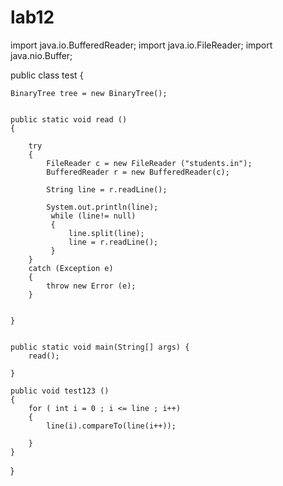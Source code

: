 # lab12
import java.io.BufferedReader;
import java.io.FileReader;
import java.nio.Buffer;

public class test <BinaryTree> {
	
	BinaryTree tree = new BinaryTree();
	
	
	public static void read ()
	{
	
		try 
		{
			FileReader c = new FileReader ("students.in");
			BufferedReader r = new BufferedReader(c);
			
			String line = r.readLine();
			
			System.out.println(line);
			 while (line!= null)
			 {
				 line.split(line);
				 line = r.readLine();
			 }
		}
		catch (Exception e)
		{
			throw new Error (e);
		}
		 
		
	}
	

	public static void main(String[] args) {
		read();

	}
	
	public void test123 ()
	{
		for ( int i = 0 ; i <= line ; i++)
		{
			line(i).compareTo(line(i++));
			
		}
	}

}
